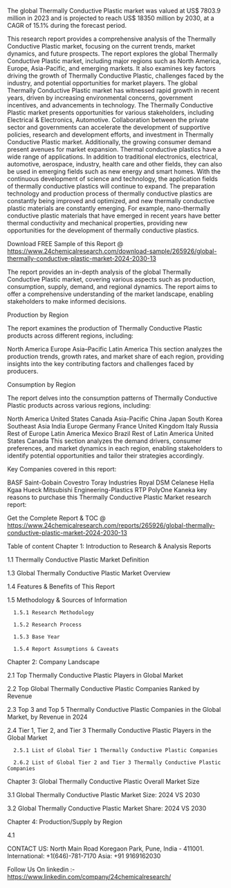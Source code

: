 The global Thermally Conductive Plastic market was valued at US$ 7803.9 million in 2023 and is projected to reach US$ 18350 million by 2030, at a CAGR of 15.1% during the forecast period.

This research report provides a comprehensive analysis of the Thermally Conductive Plastic market, focusing on the current trends, market dynamics, and future prospects. The report explores the global Thermally Conductive Plastic market, including major regions such as North America, Europe, Asia-Pacific, and emerging markets. It also examines key factors driving the growth of Thermally Conductive Plastic, challenges faced by the industry, and potential opportunities for market players. The global Thermally Conductive Plastic market has witnessed rapid growth in recent years, driven by increasing environmental concerns, government incentives, and advancements in technology. The Thermally Conductive Plastic market presents opportunities for various stakeholders, including Electrical & Electronics, Automotive. Collaboration between the private sector and governments can accelerate the development of supportive policies, research and development efforts, and investment in Thermally Conductive Plastic market. Additionally, the growing consumer demand present avenues for market expansion.  Thermal conductive plastics have a wide range of applications. In addition to traditional electronics, electrical, automotive, aerospace, industry, health care and other fields, they can also be used in emerging fields such as new energy and smart homes. With the continuous development of science and technology, the application fields of thermally conductive plastics will continue to expand. The preparation technology and production process of thermally conductive plastics are constantly being improved and optimized, and new thermally conductive plastic materials are constantly emerging. For example, nano-thermally conductive plastic materials that have emerged in recent years have better thermal conductivity and mechanical properties, providing new opportunities for the development of thermally conductive plastics.

Download FREE Sample of this Report @ https://www.24chemicalresearch.com/download-sample/265926/global-thermally-conductive-plastic-market-2024-2030-13

The report provides an in-depth analysis of the global Thermally Conductive Plastic market, covering various aspects such as production, consumption, supply, demand, and regional dynamics. The report aims to offer a comprehensive understanding of the market landscape, enabling stakeholders to make informed decisions.

Production by Region

The report examines the production of Thermally Conductive Plastic products across different regions, including:

North America
Europe
Asia–Pacific
Latin America
This section analyzes the production trends, growth rates, and market share of each region, providing insights into the key contributing factors and challenges faced by producers.

Consumption by Region

The report delves into the consumption patterns of Thermally Conductive Plastic products across various regions, including:

North America
United States
Canada
Asia-Pacific
China
Japan
South Korea
Southeast Asia
India
Europe
Germany
France
United Kingdom
Italy
Russia
Rest of Europe
Latin America
Mexico
Brazil
Rest of Latin America
United States
Canada
This section analyzes the demand drivers, consumer preferences, and market dynamics in each region, enabling stakeholders to identify potential opportunities and tailor their strategies accordingly.

Key Companies covered in this report:

BASF
Saint-Gobain
Covestro
Toray Industries
Royal DSM
Celanese
Hella Kgaa Hueck
Mitsubishi Engineering-Plastics
RTP
PolyOne
Kaneka
key reasons to purchase this Thermally Conductive Plastic Market research report:

Get the Complete Report & TOC @ https://www.24chemicalresearch.com/reports/265926/global-thermally-conductive-plastic-market-2024-2030-13

Table of content
Chapter 1: Introduction to Research & Analysis Reports


1.1 Thermally Conductive Plastic Market Definition

1.3 Global Thermally Conductive Plastic Market Overview

1.4 Features & Benefits of This Report

1.5 Methodology & Sources of Information

      1.5.1 Research Methodology

      1.5.2 Research Process

      1.5.3 Base Year

      1.5.4 Report Assumptions & Caveats


Chapter 2: Company Landscape


2.1 Top Thermally Conductive Plastic Players in Global Market

2.2 Top Global Thermally Conductive Plastic Companies Ranked by Revenue

2.3 Top 3 and Top 5 Thermally Conductive Plastic Companies in the Global Market, by Revenue in 2024

2.4 Tier 1, Tier 2, and Tier 3 Thermally Conductive Plastic Players in the Global Market

      2.5.1 List of Global Tier 1 Thermally Conductive Plastic Companies

      2.6.2 List of Global Tier 2 and Tier 3 Thermally Conductive Plastic Companies


Chapter 3: Global Thermally Conductive Plastic Overall Market Size


3.1 Global Thermally Conductive Plastic Market Size: 2024 VS 2030

3.2 Global Thermally Conductive Plastic Market Share: 2024 VS 2030


Chapter 4: Production/Supply by Region


4.1

CONTACT US:
North Main Road Koregaon Park, Pune, India - 411001.
International: +1(646)-781-7170
Asia: +91 9169162030

Follow Us On linkedin :- https://www.linkedin.com/company/24chemicalresearch/
